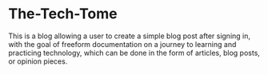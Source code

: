 # The-Tech-Tome

This is a blog allowing a user to create a simple blog post after signing in, with the goal of freeform documentation on a journey to learning and practicing technology, which can be done in the form of articles, blog posts, or opinion pieces.  